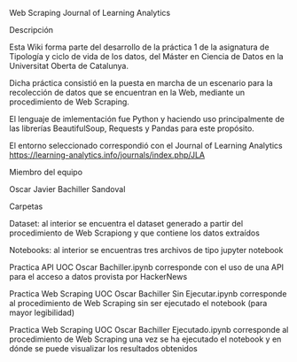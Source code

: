 Web Scraping Journal of Learning Analytics


Descripción

Esta Wiki forma parte del desarrollo de la práctica 1 de la asignatura de Tipología y ciclo de vida de los datos, del Máster en Ciencia de Datos en la Universitat Oberta de Catalunya.

Dicha práctica consistió en la puesta en marcha de un escenario para la recolección de datos que se encuentran en la Web, mediante un procedimiento de Web Scraping.

El lenguaje de imlementación fue Python y haciendo uso principalmente de las librerías BeautifulSoup, Requests y Pandas para este propósito.

El entorno seleccionado correspondió con el Journal of Learning Analytics https://learning-analytics.info/journals/index.php/JLA

Miembro del equipo

Oscar Javier Bachiller Sandoval

Carpetas

Dataset: al interior se encuentra el dataset generado a partir del procedimiento de Web Scrapiong y que contiene los datos extraídos

Notebooks: al interior se encuentras tres archivos de tipo jupyter notebook

Practica API UOC Oscar Bachiller.ipynb corresponde con el uso de una API para el acceso a datos provista por HackerNews

Practica Web Scraping UOC Oscar Bachiller Sin Ejecutar.ipynb corresponde al procedimiento de Web Scraping sin ser ejecutado el notebook (para mayor legibilidad)

Practica Web Scraping UOC Oscar Bachiller Ejecutado.ipynb corresponde al procedimiento de Web Scraping una vez se ha ejecutado el notebook y en dónde se puede visualizar los resultados obtenidos
